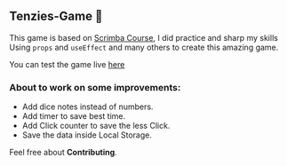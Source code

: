 ## Tenzies-Game 🎲

This game is based on [Scrimba Course](https://scrimba.com/playlist/p5aNKh5 "scrimba"), I did practice and sharp my skills
Using `props` and `useEffect` and many others to create this amazing game.

You can test the game live [here](https://amminn.github.io/Tenzies-Project/ "here")

### About to work on some improvements:
- Add dice notes instead of numbers.
- Add timer to save best time.
- Add Click counter to save the less Click.
- Save the data inside Local Storage.

Feel free about **Contributing**.